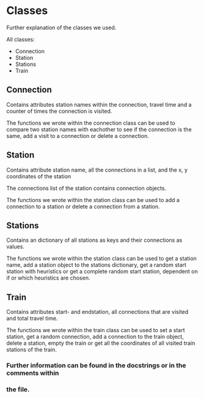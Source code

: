 # Classes

Further explanation of the classes we used.

All classes:
- Connection
- Station
- Stations
- Train

## Connection
Contains attributes station names within the connection, travel time and a
counter of times the connection is visited.

The functions we wrote within the connection class can be used to compare two
station names with eachother to see if the connection is the same, add a
visit to a connection or delete a connection.

## Station
Contains attribute station name, all the connections in a list, and the x, y
coordinates of the station

The connections list of the station contains connection objects.

The functions we wrote within the station class can be used to add a connection
to a station or delete a connection from a station.

## Stations
Contains an dictionary of all stations as keys and their connections as
values.

The functions we wrote within the station class can be used to get a station
name, add a station object to the stations dictionary, get a random start station with
heuristics or get a complete random start station, dependent on if or which
heuristics are chosen.

## Train
Contains attributes start- and endstation, all connections that are visited and
total travel time.

The functions we wrote within the train class can be used to set a start station,
get a random connection, add a connection to the train object, delete a
station, empty the train or get all the coordinates of all visited train
stations of the train.


### Further information can be found in the docstrings or in the comments within
### the file.
